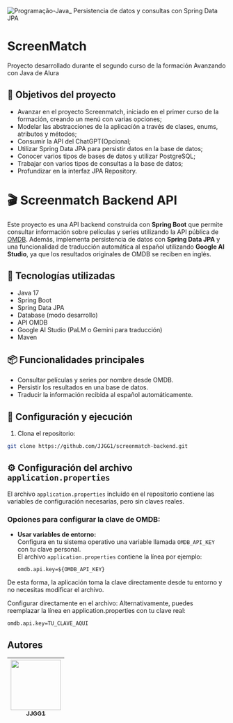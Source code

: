 ![Programação-Java_ Persistencia de datos y consultas con Spring Data JPA](https://github.com/genesysR-dev/2066-java-persitencia-de-datos-y-consultas-con-Spring-JPA/assets/91544872/e0e3a9f8-afc7-4e7b-be83-469351ef2d70)

# ScreenMatch

Proyecto desarrollado durante el segundo curso de la formación Avanzando con Java de Alura

## 🔨 Objetivos del proyecto

* Avanzar en el proyecto Screenmatch, iniciado en el primer curso de la formación, creando un menú con varias opciones;
* Modelar las abstracciones de la aplicación a través de clases, enums, atributos y métodos;
* Consumir la API del ChatGPT(Opcional;
* Utilizar Spring Data JPA para persistir datos en la base de datos;
* Conocer varios tipos de bases de datos y utilizar PostgreSQL;
* Trabajar con varios tipos de consultas a la base de datos;
* Profundizar en la interfaz JPA Repository.


# 🎬 Screenmatch Backend API

Este proyecto es una API backend construida con **Spring Boot** que permite consultar información sobre películas y series utilizando la API pública de [OMDB](https://www.omdbapi.com/). Además, implementa persistencia de datos con **Spring Data JPA** y una funcionalidad de traducción automática al español utilizando **Google AI Studio**, ya que los resultados originales de OMDB se reciben en inglés.

## 🚀 Tecnologías utilizadas

- Java 17
- Spring Boot
- Spring Data JPA
- Database (modo desarrollo)
- API OMDB
- Google AI Studio (PaLM o Gemini para traducción)
- Maven

## 📦 Funcionalidades principales

- Consultar películas y series por nombre desde OMDB.
- Persistir los resultados en una base de datos.
- Traducir la información recibida al español automáticamente.


## 🔧 Configuración y ejecución

1. Clona el repositorio:

```bash
git clone https://github.com/JJGG1/screenmatch-backend.git
```

## ⚙️ Configuración del archivo `application.properties`

El archivo `application.properties` incluido en el repositorio contiene las variables de configuración necesarias, pero sin claves reales.

### Opciones para configurar la clave de OMDB:

- **Usar variables de entorno:**  
  Configura en tu sistema operativo una variable llamada `OMDB_API_KEY` con tu clave personal.  
  El archivo `application.properties` contiene la línea por ejemplo:  
  ```properties
  omdb.api.key=${OMDB_API_KEY}

De esta forma, la aplicación toma la clave directamente desde tu entorno y no necesitas modificar el archivo.

Configurar directamente en el archivo:
Alternativamente, puedes reemplazar la línea en application.properties con tu clave real:
  ```
  omdb.api.key=TU_CLAVE_AQUI
  ```

## Autores
|  [<img src="https://avatars.githubusercontent.com/u/127985134?s=96&v=4" width=115><br><sub>JJGG1</sub>](https://github.com/JJGG1) |
| :---: | 
